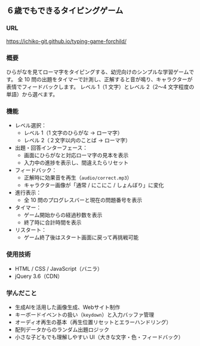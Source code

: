 ## ６歳でもできるタイピングゲーム

### URL

https://ichiko-git.github.io/typing-game-forchild/

### 概要

ひらがなを見てローマ字をタイピングする、幼児向けのシンプルな学習ゲームです。
全 10 問の出題をタイマーで計測し、正解すると音が鳴り、キャラクターが表情でフィードバックします。
レベル 1（1 文字）とレベル 2（2〜4 文字程度の単語）から選べます。

### 機能

- レベル選択：
  - レベル 1（1 文字のひらがな → ローマ字）
  - レベル 2（２文字以内のことば → ローマ字）
- 出題・回答インターフェース：
  - 画面にひらがなと対応ローマ字の見本を表示
  - 入力中の進捗を表示し、間違えたらリセット
- フィードバック：
  - 正解時に効果音を再生（`audio/correct.mp3`）
  - キャラクター画像が「通常 / にこにこ / しょんぼり」に変化
- 進行表示：
  - 全 10 問のプログレスバーと現在の問題番号を表示
- タイマー：
  - ゲーム開始からの経過秒数を表示
  - 終了時に合計時間を表示
- リスタート：
  - ゲーム終了後はスタート画面に戻って再挑戦可能

### 使用技術

- HTML / CSS / JavaScript（バニラ）
- jQuery 3.6（CDN）

### 学んだこと

- 生成AIを活用した画像生成、Webサイト制作
- キーボードイベントの扱い（`keydown`）と入力バッファ管理
- オーディオ再生の基本（再生位置リセットとエラーハンドリング）
- 配列データからのランダム出題ロジック
- 小さな子どもでも理解しやすい UI（大きな文字・色・フィードバック）
